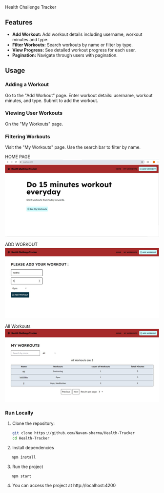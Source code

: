 Health Challenge Tracker
## Features

- **Add Workout:** Add workout details including username, workout minutes and type.
- **Filter Workouts:** Search workouts by name or filter by type.
- **View Progress:** See detailed workout progress for each user.
- **Pagination:** Navigate through users with pagination.

## Usage

### Adding a Workout 
Go to the "Add Workout" page.
Enter workout details: username, workout minutes, and type.
Submit to add the workout.

### Viewing User Workouts 
On the "My Workouts" page.

### Filtering Workouts 
Visit the "My Workouts" page.
Use the search bar to filter by name.

HOME PAGE
![image](https://github.com/Navam-sharma/Myassets/blob/main/Capture1.JPG)

ADD WORKOUT
![image](https://github.com/Navam-sharma/Myassets/blob/main/Capture2.JPG)

All Workouts
![image](https://github.com/Navam-sharma/Myassets/blob/main/Capture3.JPG)




### Run Locally

1. Clone the repository:

   ```bash
   git clone https://github.com/Navam-sharma/Health-Tracker
   cd Health-Tracker
   ```

2. Install dependencies

```bash
   npm install
```

3. Run the project

```bash
   npm start
```

4. You can access the project at http://localhost:4200
